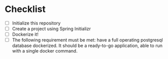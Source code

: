 # Checklist

- [ ] Initialize this repository
- [ ] Create a project using Spring Initializr
- [ ] Dockerize it!
- [ ] The following requirement must be met: have a full operating postgresql database dockerized. It should be a ready-to-go  application, able to run with a single docker command.
